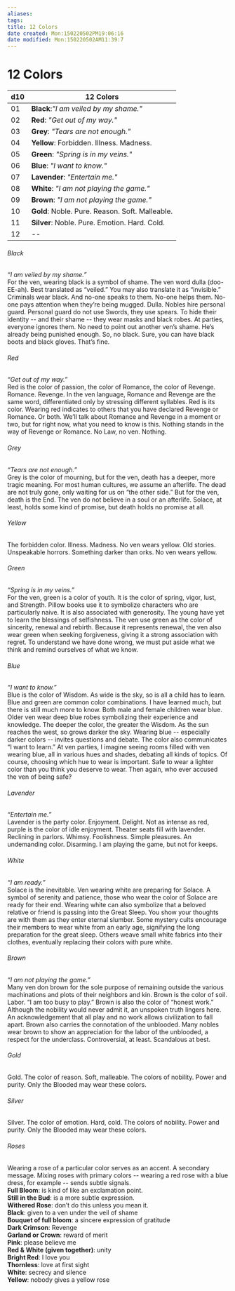 ```yaml
---
aliases: 
tags: 
title: 12 Colors
date created: Mon:150220502PM19:06:16
date modified: Mon:150220502AM11:39:7
---
```

# 12 Colors

**d10** | **12 Colors**
----|----------
01  | **Black**:_"I am veiled by my shame."_
02  | **Red**: _"Get out of my way."_
03  | **Grey**: _"Tears are not enough."_
04  | **Yellow**: Forbidden. Illness. Madness.
05  | **Green**: _"Spring is in my veins."_
06  | **Blue**: _"I want to know."_
07  | **Lavender**: _"Entertain me."_
08  | **White**: _"I am not playing the game."_
09  | **Brown**: _"I am not playing the game."_
10  | **Gold**: Noble. Pure. Reason. Soft. Malleable.
11  | **Silver**: Noble. Pure. Emotion. Hard. Cold.
12  | --

###### Black
_“I am veiled by my shame.”_  
For the ven, wearing black is a symbol of shame. The ven word dulla (doo-EE-ah). Best translated as “veiled.” You may also translate it as “invisible.” Criminals wear black. And no-one speaks to them. No-one helps them. No-one pays attention when they’re being mugged. Dulla. Nobles hire personal guard. Personal guard do not use Swords, they use spears. To hide their identity -- and their shame --  they wear masks and black robes. At parties, everyone ignores them. No need to point out another ven’s shame. He’s already being punished enough. So, no black. Sure, you can have black boots and black gloves. That’s fine.

###### Red
_“Get out of my way.”_  
Red is the color of passion, the color of Romance, the color of Revenge. Romance. Revenge. In the ven language, Romance and Revenge are the same word, differentiated only by stressing different syllables. Red is its color. Wearing red indicates to others that you have declared Revenge or Romance. Or both. We’ll talk about Romance and Revenge in a moment or two, but for right now, what you need to know is this. Nothing stands in the way of Revenge or Romance. No Law, no ven. Nothing.

###### Grey
_“Tears are not enough.”_  
Grey is the color of mourning, but for the ven, death has a deeper, more tragic meaning. For most human cultures, we assume an afterlife. The dead are not truly gone, only waiting for us on “the other side.” But for the ven, death is the End. The ven do not believe in a soul or an afterlife. Solace, at least, holds some kind of promise, but death holds no promise at all.

###### Yellow
The forbidden color. Illness. Madness. No ven wears yellow. Old stories. Unspeakable horrors. Something darker than orks. No ven wears yellow.

###### Green
_“Spring is in my veins.”_  
For the ven, green is a color of youth. It is the color of spring, vigor, lust, and Strength. Pillow books use it to symbolize characters who are particularly naive. It is also associated with generosity. The young have yet to learn the blessings of selfishness. The ven use green as the color of sincerity, renewal and rebirth. Because it represents renewal, the ven also wear green when seeking forgiveness, giving it a strong association with regret. To understand we have done wrong, we must put aside what we think and remind ourselves of what we know.

###### Blue
_“I want to know.”_  
Blue is the color of Wisdom. As wide is the sky, so is all a child has to learn. Blue and green are common color combinations. I have learned much, but there is still much more to know. Both male and female children wear blue. Older ven wear deep blue robes symbolizing their experience and knowledge. The deeper the color, the greater the Wisdom. As the sun reaches the west, so grows darker the sky. Wearing blue  --  especially darker colors -- invites questions and debate. The color also communicates “I want to learn.” At ven parties, I imagine seeing rooms filled with ven wearing blue, all in various hues and shades, debating all kinds of topics. Of course, choosing which hue to wear is important. Safe to wear a lighter color than you think you deserve to wear. Then again, who ever accused the ven of being safe?

###### Lavender
_“Entertain me.”_  
Lavender is the party color. Enjoyment. Delight. Not as intense as red, purple is the color of idle enjoyment. Theater seats fill with lavender. Reclining in parlors. Whimsy. Foolishness. Simple pleasures. An undemanding color. Disarming. I am playing the game, but not for keeps.

###### White
_“I am ready.”_  
Solace is the inevitable. Ven wearing white are preparing for Solace. A symbol of serenity and patience, those who wear the color of Solace are ready for their end. Wearing white can also symbolize that a beloved relative or friend is passing into the Great Sleep. You show your thoughts are with them as they enter eternal slumber. Some mystery cults encourage their members to wear white from an early age, signifying the long preparation for the great sleep. Others weave small white fabrics into their clothes, eventually replacing their colors with pure white.

###### Brown
_“I am not playing the game.”_  
Many ven don brown for the sole purpose of remaining outside the various machinations and plots of their neighbors and kin. Brown is the color of soil. Labor. “I am too busy to play.” Brown is also the color of “honest work.” Although the nobility would never admit it, an unspoken truth lingers here. An acknowledgement that all play and no work allows civilization to fall apart. Brown also carries the connotation of the unblooded. Many nobles wear brown to show an appreciation for the labor of the unblooded, a respect for the underclass. Controversial, at least. Scandalous at best.

###### Gold
Gold. The color of reason. Soft, malleable. The colors of nobility. Power and purity. Only the Blooded may wear these colors.

###### Silver
Silver. The color of emotion. Hard, cold. The colors of nobility. Power and purity. Only the Blooded may wear these colors.

###### Roses
Wearing a rose of a particular color serves as an accent. A secondary message. Mixing roses with primary colors -- wearing a red rose with a blue dress, for example -- sends subtle signals.  
**Full Bloom**: is kind of like an exclamation point.  
**Still in the Bud**: is a more subtle expression.  
**Withered Rose**: don’t do this unless you mean it.  
**Black**: given to a ven under the veil of shame  
**Bouquet of full bloom**: a sincere expression of gratitude  
**Dark Crimson**: Revenge  
**Garland or Crown**: reward of merit  
**Pink**: please believe me  
**Red & White (given together)**: unity  
**Bright Red**: I love you  
**Thornless**: love at first sight  
**White**: secrecy and silence  
**Yellow**: nobody gives a yellow rose
